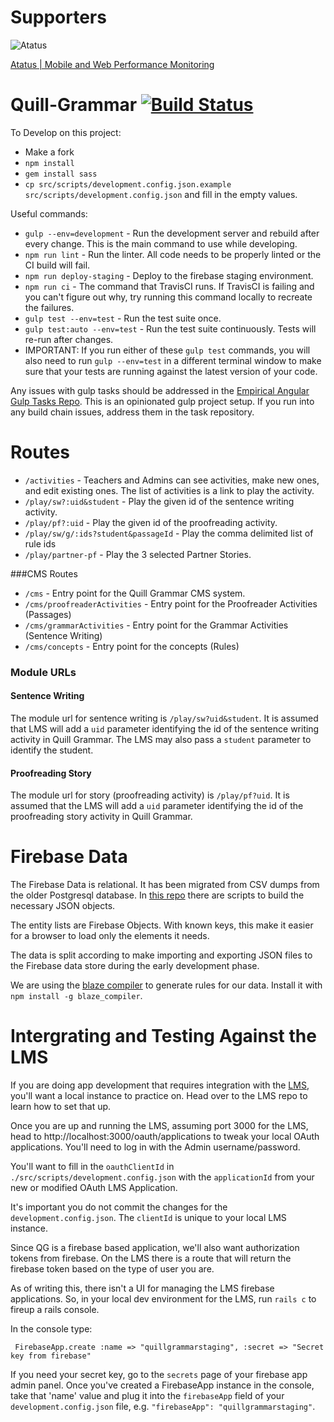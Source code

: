# Supporters
![Atatus](http://dmc1acwvwny3.cloudfront.net/images/badge_dark.png)

[Atatus | Mobile and Web Performance Monitoring](https://www.atatus.com/?utm_source=badge)



Quill-Grammar [![Build Status](https://travis-ci.org/empirical-org/Quill-Grammar.svg?branch=master)](https://travis-ci.org/empirical-org/Quill-Grammar)
=============

To Develop on this project:

* Make a fork
* `npm install`
* `gem install sass`
* `cp src/scripts/development.config.json.example src/scripts/development.config.json` and fill in the empty values.

Useful commands:

* `gulp --env=development` - Run the development server and rebuild after every change. This is the main command to use while developing.
* `npm run lint` - Run the linter. All code needs to be properly linted or the CI build will fail.
* `npm run deploy-staging` - Deploy to the firebase staging environment.
* `npm run ci` - The command that TravisCI runs. If TravisCI is failing and you can't figure out why, try running this command locally to recreate the failures.
* `gulp test --env=test` - Run the test suite once.
* `gulp test:auto --env=test` - Run the test suite continuously. Tests will re-run after changes.
* IMPORTANT: If you run either of these `gulp test` commands, you will also need to run `gulp --env=test` in a different terminal window to make sure that your tests are running against the latest version of your code.

Any issues with gulp tasks should be addressed in the [Empirical Angular Gulp Tasks Repo](https://github.com/empirical-org/empirical-angular-gulp-tasks).
This is an opinionated gulp project setup. If you run into any build chain issues,
address them in the task repository.

Routes
======

* `/activities` - Teachers and Admins can see activities, make new ones, and edit existing ones. The list of activities is a link to play the activity.
* `/play/sw?:uid&student` - Play the given id of the sentence writing activity.
* `/play/pf?:uid` - Play the given id of the proofreading activity.
* `/play/sw/g/:ids?student&passageId` - Play the comma delimited list of rule ids
* `/play/partner-pf` - Play the 3 selected Partner Stories.

###CMS Routes

* `/cms` - Entry point for the Quill Grammar CMS system.
* `/cms/proofreaderActivities` - Entry point for the Proofreader Activities (Passages)
* `/cms/grammarActivities` - Entry point for the Grammar Activities (Sentence Writing)
* `/cms/concepts` - Entry point for the concepts (Rules)

### Module URLs

#### Sentence Writing

The module url for sentence writing is `/play/sw?uid&student`. It is assumed that LMS will add
a `uid` parameter identifying the id of the sentence writing activity in Quill Grammar.
The LMS may also pass a `student` parameter to identify the student.

#### Proofreading Story

The module url for story (proofreading activity) is `/play/pf?uid`. It is assumed that
the LMS will add a `uid` parameter identifying the id of the proofreading story activity
in Quill Grammar.

Firebase Data
=============

The Firebase Data is relational. It has been migrated from CSV dumps from the older
Postgresql database. In [this repo](https://github.com/empirical-org/grammar-csv-import)
there are scripts to build the necessary JSON objects.

The entity lists are Firebase Objects. With known keys, this make it easier for a
browser to load only the elements it needs.

The data is split according to make importing and exporting JSON files to the Firebase
data store during the early development phase.

We are using the [blaze compiler](https://github.com/firebase/blaze_compiler) to generate
rules for our data. Install it with `npm install -g blaze_compiler`.

Intergrating and Testing Against the LMS
========================================

If you are doing app development that requires integration with
the [LMS](https://github.com/empirical-org/Empirical-Core), you'll
want a local instance to practice on. Head over to the LMS repo
to learn how to set that up.

Once you are up and running the LMS, assuming port 3000 for the LMS,
head to http://localhost:3000/oauth/applications to tweak your local
OAuth applications. You'll need to log in with the Admin username/password.

You'll want to fill in the `oauthClientId` in `./src/scripts/development.config.json`
with the `applicationId` from your new or modified OAuth LMS Application.

It's important you do not commit the changes for the `development.config.json`.
The `clientId` is unique to your local LMS instance.

Since QG is a firebase based application, we'll also want authorization tokens
from firebase. On the LMS there is a route that will return the firebase token
based on the type of user you are.

As of writing this, there isn't a UI for managing the LMS firebase applications.
So, in your local dev environment for the LMS, run `rails c` to fireup a rails
console.

In the console type:

```
 FirebaseApp.create :name => "quillgrammarstaging", :secret => "Secret key from firebase"
```

If you need your secret key, go to the `secrets` page of your firebase app admin panel. Once you've created a FirebaseApp instance in the console, take that 'name' value and plug it into the `firebaseApp` field of your `development.config.json` file, e.g. `"firebaseApp": "quillgrammarstaging"`.
